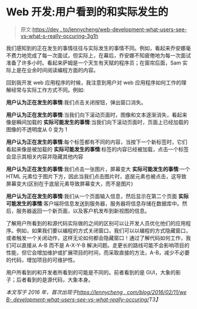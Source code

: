 # Web 开发:用户看到的和实际发生的

> 原文:[https://dev . to/lennycheng/web-development-what-users-see-vs-what-s-really-occuring-3g1h](https://dev.to/lennycheng/web-development-what-users-see-vs-what-s-really-happening-3g1h)

我们感知到的正在发生的事情往往与实际发生的事情不同。例如，看起来乔安娜毫不费力地完成了每一次面试，但实际上，在幕后，乔安娜不知疲倦地为每一次面试准备了许多小时。看起来萨姆是一个天生有天赋的程序员；在窗帘后面，Sam 实际上是在业余时间阅读编程方面的内容。

回到我开发 web 应用程序的时候，我注意到用户对 web 应用程序如何工作的理解经常与实际工作方式不同。例如:

**用户认为正在发生的事情**:我们点击关闭按钮，弹出窗口消失。

**用户认为正在发生的事情**:当我们向下滚动页面时，图像和文本逐渐消失，看起来像是瞬间加载的
**实际可能发生的事情**:当我们向下滚动页面时，页面上已经加载的图像的不透明度从 0 变为 1

**用户认为正在发生的事情**:每个标签都有不同的内容，当按下一个新标签时，它们看起来像是被加载的
**实际可能发生的事情**:标签的内容已经被加载，点击一个标签会显示其相关内容并隐藏其他内容

**用户认为正在发生的事情**:我们点击一张图片，屏幕变大
**实际可能发生的事情**:一个 HTML 元素位于图片下方，因此当我们点击图片时，底层元素也被点击，这导致屏幕变大(区别在于底层元素导致屏幕变大，而不是图片)

**用户认为正在发生的事情**:我们从一个页面输入信息，然后显示在第二个页面
**实际可能发生的事情**:客户端将信息发送到服务器，服务器将信息存储在数据库中。然后，服务器返回一个新页面，以及客户机发布到新视图的信息。

了解用户所看到的和源代码实际做的之间的区别可以让开发人员优化他们的应用程序。例如，如果我们要以编程的方式关闭窗口，我们可以以编程的方式隐藏窗口，或者触发一个关闭动作，这样无论如何都会隐藏窗口！通过了解代码如何工作，我们可以直接从 A-B 而不是 A-X-Y-B 解决问题。走更长的路线可能不会影响项目的性能，但它会增加维护或扩展项目的时间，而采取直接的方法，A-B，减少不必要的代码，增加项目的可维护性。

用户所看到的和开发者所看到的可能是不同的。前者看到的是 GUI，大象的影子；后者看到的是源代码，大象本身。

*本文写于 2016 年，首次出现于[https://lennycheng . com/blog/2016/02/11/we B- development-what-users-see-vs-what-really-occuring/](https://lennycheng.com/blog/2016/02/11/web-development-what-users-see-vs-whats-really-happening/)T3】*